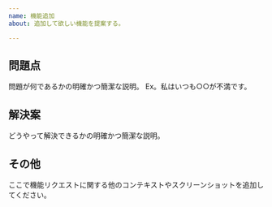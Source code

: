 ```yaml
---
name: 機能追加
about: 追加して欲しい機能を提案する。

---
```


## 問題点 
問題が何であるかの明確かつ簡潔な説明。 Ex。私はいつも○○が不満です。

## 解決案
どうやって解決できるかの明確かつ簡潔な説明。

## その他
ここで機能リクエストに関する他のコンテキストやスクリーンショットを追加してください。

